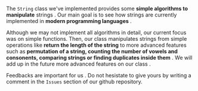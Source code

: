 The `String` class we've implemented provides some **simple algorithms to manipulate** strings . Our main goal is to see how strings are currently implemented in **modern programming languages** .

Although we may not implement all algorithms in detail, our current focus was on simple functions. Then, our class manipulates strings from simple operations like **return the length of the string** to more advanced features such as **permutation of a string, counting the number of vowels and consonents, comparing strings or finding duplicates inside them** . We will add up in the future more advanced features on our class . 

Feedbacks are important for us . Do not hesistate to give yours by writing a comment in the `Issues` section of our github repository. 

